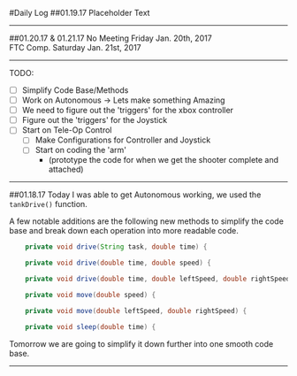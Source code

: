 #Daily Log
##01.19.17
Placeholder Text
*****
##01.20.17 & 01.21.17
No Meeting Friday Jan. 20th, 2017  
FTC Comp. Saturday Jan. 21st, 2017  
*****
TODO:

* [ ] Simplify Code Base/Methods
* [ ] Work on Autonomous -> Lets make something Amazing
* [ ] We need to figure out the 'triggers' for the xbox controller
* [ ] Figure out the 'triggers' for the Joystick
* [ ] Start on Tele-Op Control
  * [ ] Make Configurations for Controller and Joystick
  * [ ] Start on coding the 'arm'
    * (prototype the code for when we get the shooter complete and attached)
*****
##01.18.17
Today I was able to get Autonomous working, we used the `tankDrive()` function.

A few notable additions are the following new methods to simplify the code base and break down each operation into more readable code.

```java
    private void drive(String task, double time) {

    private void drive(double time, double speed) {

    private void drive(double time, double leftSpeed, double rightSpeed) {

    private void move(double speed) {

    private void move(double leftSpeed, double rightSpeed) {

    private void sleep(double time) {
```

Tomorrow we are going to simplify it down further into one smooth code base.
*****
